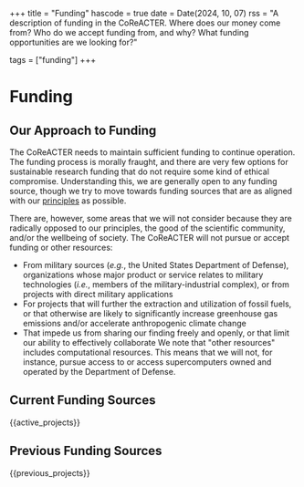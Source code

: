 +++
title = "Funding"
hascode = true
date = Date(2024, 10, 07)
rss = "A description of funding in the CoReACTER. Where does our money come from? Who do we accept funding from, and why? What funding opportunities are we looking for?"

tags = ["funding"]
+++

# Funding

## Our Approach to Funding

The CoReACTER needs to maintain sufficient funding to continue operation. The funding process is morally fraught, and there are very few options for sustainable research funding that do not require some kind of ethical compromise. Understanding this, we are generally open to any funding source, though we try to move towards funding sources that are as aligned with our [principles](/philosophy/principles) as possible.

There are, however, some areas that we will not consider because they are radically opposed to our principles, the good of the scientific community, and/or the wellbeing of society. The CoReACTER will not pursue or accept funding or other resources:
- From military sources (*e.g.*, the United States Department of Defense), organizations whose major product or service relates to military technologies (*i.e.*, members of the military-industrial complex), or from projects with direct military applications
- For projects that will further the extraction and utilization of fossil fuels, or that otherwise are likely to significantly increase greenhouse gas emissions and/or accelerate anthropogenic climate change
- That impede us from sharing our finding freely and openly, or that limit our ability to effectively collaborate
We note that "other resources" includes computational resources. This means that we will not, for instance, pursue access to or access supercomputers owned and operated by the Department of Defense.

## Current Funding Sources

{{active_projects}}

## Previous Funding Sources

{{previous_projects}}

